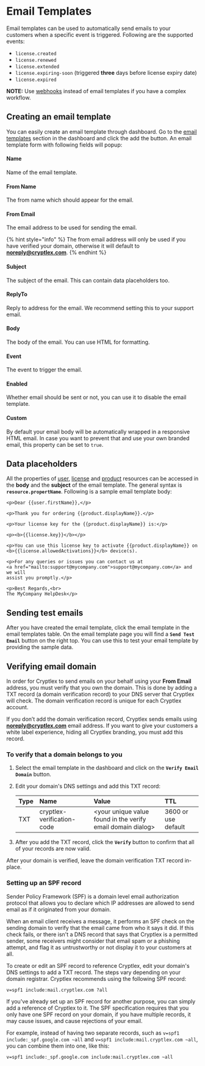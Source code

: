 # Email Templates

Email templates can be used to automatically send emails to your customers when a specific event is triggered. Following are the supported events:

* `license.created`
* `license.renewed`
* `license.extended`
* `license.expiring-soon` \(triggered **three** days before license expiry date\)
* `license.expired`

**NOTE:** Use [webhooks](webhooks.md) instead of email templates if you have a complex workflow.

## Creating an email template

You can easily create an email template through dashboard. Go to the [email templates](https://app.cryptlex.com/email-templates) section in the dashboard and click the add the button. An email template form with following fields will popup: 

#### **Name**

Name of the email template.

#### **From Name**

The from name which should appear for the email.

#### **From Email**

The email address to be used for sending the email.

{% hint style="info" %}
The from email address will only be used if you have verified your domain, otherwise it will default to **noreply@cryptlex.com**.
{% endhint %}

#### Subject

The subject of the email. This can contain data placeholders too.

#### **ReplyTo**

Reply to address for the email. We recommend setting this to your support email.

#### **Body**

The body of the email. You can use HTML for formatting.

#### **Event**

The event to trigger the email.

#### **Enabled**

Whether email should be sent or not, you can use it to disable the email template.

#### **Custom**

By default your email body will be automatically wrapped in a responsive HTML email. In case you want to prevent that and use your own branded email, this property can be set to `true`.

## Data placeholders

All the properties of [user](https://api.cryptlex.com/v3/docs#operation/get/v3/users/{id}), [license](https://api.cryptlex.com/v3/docs#operation/get/v3/licenses/{id}) and [product](https://api.cryptlex.com/v3/docs#operation/get/v3/products/{id}) resources can be accessed in the **body** and the **subject** of the email template. The general syntax is **`resource.propertName`**. Following is a sample email template body:

```markup
<p>Dear {{user.firstName}},</p>

<p>Thank you for ordering {{product.displayName}}.</p>

<p>Your license key for the {{product.displayName}} is:</p> 

<p><b>{{license.key}}</b></p>

<p>You can use this license key to activate {{product.displayName}} on 
<b>{{license.allowedActivations}}</b> device(s).

<p>For any queries or issues you can contact us at 
<a href="mailto:support@mycompany.com">support@mycompany.com</a> and we will 
assist you promptly.</p>

<p>Best Regards,<br>
The MyCompany HelpDesk</p>
```

## Sending test emails

After you have created the email template, click the email template in the email templates table. On the email template page you will find a **`Send Test Email`** button on the right top. You can use this to test your email template by providing the sample data.

## Verifying email domain

In order for Cryptlex to send emails on your behalf using your **From Email** address, you must verify that you own the domain. This is done by adding a TXT record \(a domain verification record\) to your DNS server that Cryptlex will check. The domain verification record is unique for each Cryptlex account.

If you don’t add the domain verification record, Cryptlex sends emails using **noreply@cryptlex.com** email address. If you want to give your customers a white label experience, hiding all Cryptlex branding, you must add this record.

### **To verify that a domain belongs to you**

1. Select the email template in the dashboard and click on the **`Verify Email Domain`** button.
2. Edit your domain's DNS settings and add this TXT record:

   | Type | Name | Value | TTL |
   | :--- | :--- | :--- | :--- |
   | TXT | cryptlex-verification-code | &lt;your unique value found in the verify email domain dialog&gt; | 3600 or use default |

3. After you add the TXT record, click the **`Verify`** button to confirm that all of your records are now valid.

After your domain is verified, leave the domain verification TXT record in-place.

### Setting up an SPF record

Sender Policy Framework \(SPF\) is a domain level email authorization protocol that allows you to declare which IP addresses are allowed to send email as if it originated from your domain.

When an email client receives a message, it performs an SPF check on the sending domain to verify that the email came from who it says it did. If this check fails, or there isn't a DNS record that says that Cryptlex is a permitted sender, some receivers might consider that email spam or a phishing attempt, and flag it as untrustworthy or not display it to your customers at all.

To create or edit an SPF record to reference Cryptlex, edit your domain's DNS settings to add a TXT record. The steps vary depending on your domain registrar. Cryptlex recommends using the following SPF record:

```text
v=spf1 include:mail.cryptlex.com ?all
```

If you've already set up an SPF record for another purpose, you can simply add a reference of Cryptlex to it. The SPF specification requires that you only have one SPF record on your domain, if you have multiple records, it may cause issues, and cause rejections of your email.

For example, instead of having two separate records, such as `v=spf1 include:_spf.google.com ~all` and `v=spf1 include:mail.cryptlex.com ~all`, you can combine them into one, like this:

```text
v=spf1 include:_spf.google.com include:mail.cryptlex.com ~all
```

